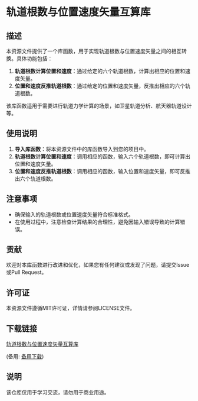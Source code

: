 # 轨道根数与位置速度矢量互算库

## 描述

本资源文件提供了一个库函数，用于实现轨道根数与位置速度矢量之间的相互转换。具体功能包括：

1. **轨道根数计算位置和速度**：通过给定的六个轨道根数，计算出相应的位置和速度矢量。
2. **位置和速度反推轨道根数**：通过给定的位置和速度矢量，反推出相应的六个轨道根数。

该库函数适用于需要进行轨道力学计算的场景，如卫星轨道分析、航天器轨道设计等。

## 使用说明

1. **导入库函数**：将本资源文件中的库函数导入到您的项目中。
2. **轨道根数计算位置和速度**：调用相应的函数，输入六个轨道根数，即可计算出位置和速度矢量。
3. **位置和速度反推轨道根数**：调用相应的函数，输入位置和速度矢量，即可反推出六个轨道根数。

## 注意事项

- 确保输入的轨道根数或位置速度矢量符合标准格式。
- 在使用过程中，注意检查计算结果的合理性，避免因输入错误导致的计算错误。

## 贡献

欢迎对本库函数进行改进和优化，如果您有任何建议或发现了问题，请提交Issue或Pull Request。

## 许可证

本资源文件遵循MIT许可证，详情请参阅LICENSE文件。

## 下载链接
[轨道根数与位置速度矢量互算库](https://pan.quark.cn/s/20b9ba83e23a) 

(备用: [备用下载](https://pan.baidu.com/s/1oigxBl_X8ywSWrvP4hA4fQ?pwd=1234))

## 说明

该仓库仅用于学习交流，请勿用于商业用途。
